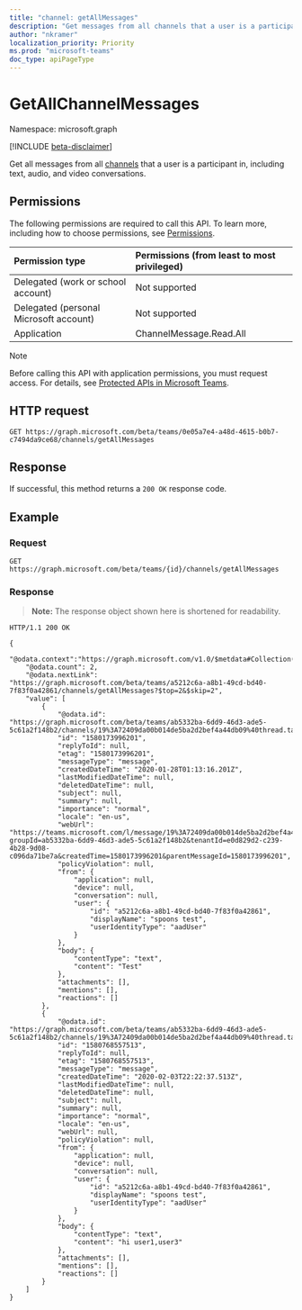 ```yaml
---
title: "channel: getAllMessages"
description: "Get messages from all channels that a user is a participant in."
author: "nkramer"
localization_priority: Priority
ms.prod: "microsoft-teams"
doc_type: apiPageType
---
```


# GetAllChannelMessages

Namespace: microsoft.graph

[!INCLUDE [beta-disclaimer](../../includes/beta-disclaimer.md)]

Get all messages from all [channels](../resources/channel.md) that a user is a participant in, including text, audio, and video conversations.

## Permissions

The following permissions are required to call this API. To learn more, including how to choose permissions, see [Permissions](/graph/permissions-reference).

|Permission type      | Permissions (from least to most privileged)              |
|:--------------------|:---------------------------------------------------------|
|Delegated (work or school account) | Not supported |
|Delegated (personal Microsoft account) | Not supported |
|Application | ChannelMessage.Read.All |

> [!NOTE]
> Before calling this API with application permissions, you must request access. For details, see [Protected APIs in Microsoft Teams](/graph/teams-protected-apis).

## HTTP request

<!-- { "blockType": "ignored" } -->
```http
GET https://graph.microsoft.com/beta/teams/0e05a7e4-a48d-4615-b0b7-c7494da9ce68/channels/getAllMessages
```

## Response

If successful, this method returns a `200 OK` response code.

## Example

### Request

<!-- {
  "blockType": "request",
  "name": "get_chat_message"
}-->
```msgraph-interactive
GET https://graph.microsoft.com/beta/teams/{id}/channels/getAllMessages
```

### Response

>**Note:** The response object shown here is shortened for readability. 
<!-- {
  "blockType": "response",
  "truncated": true,
  "@odata.type": "microsoft.graph.chatMessage"
} -->
```http
HTTP/1.1 200 OK

{
    "@odata.context":"https://graph.microsoft.com/v1.0/$metdata#Collection(chatMessage)"
    "@odata.count": 2,
    "@odata.nextLink": "https://graph.microsoft.com/beta/teams/a5212c6a-a8b1-49cd-bd40-7f83f0a42861/channels/getAllMessages?$top=2&$skip=2",
    "value": [
        {
            "@odata.id": "https://graph.microsoft.com/beta/teams/ab5332ba-6dd9-46d3-ade5-5c61a2f148b2/channels/19%3A72409da00b014de5ba2d2bef4a44db09%40thread.tacv2/messages/1580173996201",
            "id": "1580173996201",
            "replyToId": null,
            "etag": "1580173996201",
            "messageType": "message",
            "createdDateTime": "2020-01-28T01:13:16.201Z",
            "lastModifiedDateTime": null,
            "deletedDateTime": null,
            "subject": null,
            "summary": null,
            "importance": "normal",
            "locale": "en-us",
            "webUrl": "https://teams.microsoft.com/l/message/19%3A72409da00b014de5ba2d2bef4a44db09%40thread.tacv2/1580173996201?groupId=ab5332ba-6dd9-46d3-ade5-5c61a2f148b2&tenantId=e0d829d2-c239-4b28-9d08-c096da71be7a&createdTime=1580173996201&parentMessageId=1580173996201",
            "policyViolation": null,
            "from": {
                "application": null,
                "device": null,
                "conversation": null,
                "user": {
                    "id": "a5212c6a-a8b1-49cd-bd40-7f83f0a42861",
                    "displayName": "spoons test",
                    "userIdentityType": "aadUser"
                }
            },
            "body": {
                "contentType": "text",
                "content": "Test"
            },
            "attachments": [],
            "mentions": [],
            "reactions": []
        },
		{
            "@odata.id": "https://graph.microsoft.com/beta/teams/ab5332ba-6dd9-46d3-ade5-5c61a2f148b2/channels/19%3A72409da00b014de5ba2d2bef4a44db09%40thread.tacv2/messages/1580768557513",
            "id": "1580768557513",
            "replyToId": null,
            "etag": "1580768557513",
            "messageType": "message",
            "createdDateTime": "2020-02-03T22:22:37.513Z",
            "lastModifiedDateTime": null,
            "deletedDateTime": null,
            "subject": null,
            "summary": null,
            "importance": "normal",
            "locale": "en-us",
            "webUrl": null,
            "policyViolation": null,
            "from": {
                "application": null,
                "device": null,
                "conversation": null,
                "user": {
                    "id": "a5212c6a-a8b1-49cd-bd40-7f83f0a42861",
                    "displayName": "spoons test",
                    "userIdentityType": "aadUser"
                }
            },
            "body": {
                "contentType": "text",
                "content": "hi user1,user3"
            },
            "attachments": [],
            "mentions": [],
            "reactions": []
        }
    ]
}
```
